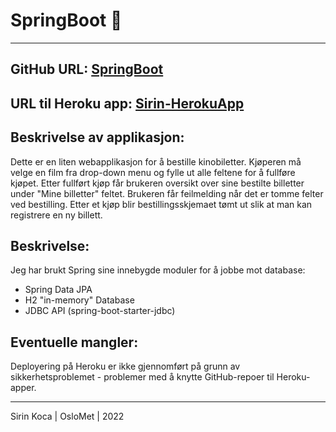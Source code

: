 # SpringBoot 🚀 
***

## GitHub URL: [SpringBoot](https://github.com/sirin-koca/SpringBoot)

## URL til Heroku app: [Sirin-HerokuApp](https://data1700-oblig2-sirin.herokuapp.com/) 

## Beskrivelse av applikasjon: 
Dette er en liten webapplikasjon for å bestille kinobiletter. Kjøperen må velge en film fra drop-down menu og fylle ut alle feltene for å fullføre kjøpet. Etter fullført kjøp får brukeren oversikt over sine bestilte billetter under "Mine billetter" feltet. Brukeren får feilmelding når det er tomme felter ved bestilling. Etter et kjøp blir bestillingsskjemaet tømt ut slik at man kan registrere en ny billett. 

## Beskrivelse:
Jeg har brukt Spring sine innebygde moduler for å jobbe mot database:
* Spring Data JPA
* H2 "in-memory" Database
* JDBC API (spring-boot-starter-jdbc)

## Eventuelle mangler:
Deployering på Heroku er ikke gjennomført på grunn av sikkerhetsproblemet - problemer med å knytte GitHub-repoer til Heroku-apper.

***
Sirin Koca | OsloMet | 2022
